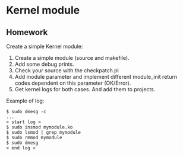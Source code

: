 # Kernel module

## Homework

Create a simple Kernel module:

1. Create a simple module (source and makefile).
2. Add some debug prints.
3. Check your source with the checkpatch.pl
4. Add module parameter and implement different module_init return codes dependent on this parameter (OK/Error).
5. Get kernel logs for both cases. And add them to projects.

Example of log:
```
$ sudo dmesg -c
...
< start log >
$ sudo insmod mymodule.ko
$ sudo lsmod | grep mymodule
$ sudo rmmod mymodule
$ sudo dmesg
< end log >
```
